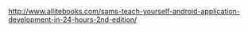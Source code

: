 http://www.allitebooks.com/sams-teach-yourself-android-application-development-in-24-hours-2nd-edition/